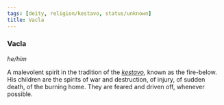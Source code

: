 ```yaml
---
tags: [deity, religion/kestavo, status/unknown]
title: Vacla
---
```


### Vacla
*he/him*

A malevolent spirit in the tradition of the *[kestavo](<../../religions/kestavo.md>)*, known as the fire-below. His children are the spirits of war and destruction, of injury, of sudden death, of the burning home. They are feared and driven off, whenever possible.

